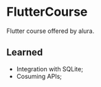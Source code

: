 # FlutterCourse
Flutter course offered by alura.

## Learned
- Integration with SQLite;
- Cosuming APIs;
